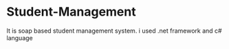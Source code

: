 # Student-Management
It is soap based student management system. i used .net framework and c# language
